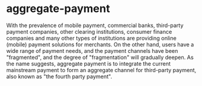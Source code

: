 # aggregate-payment
With the prevalence of mobile payment, commercial banks, third-party payment companies, other clearing institutions, consumer finance companies and many other types of institutions are providing online (mobile) payment solutions for merchants. On the other hand, users have a wide range of payment needs, and the payment channels have been "fragmented", and the degree of "fragmentation" will gradually deepen. As the name suggests, aggregate payment is to integrate the current mainstream payment to form an aggregate channel for third-party payment, also known as "the fourth party payment".
